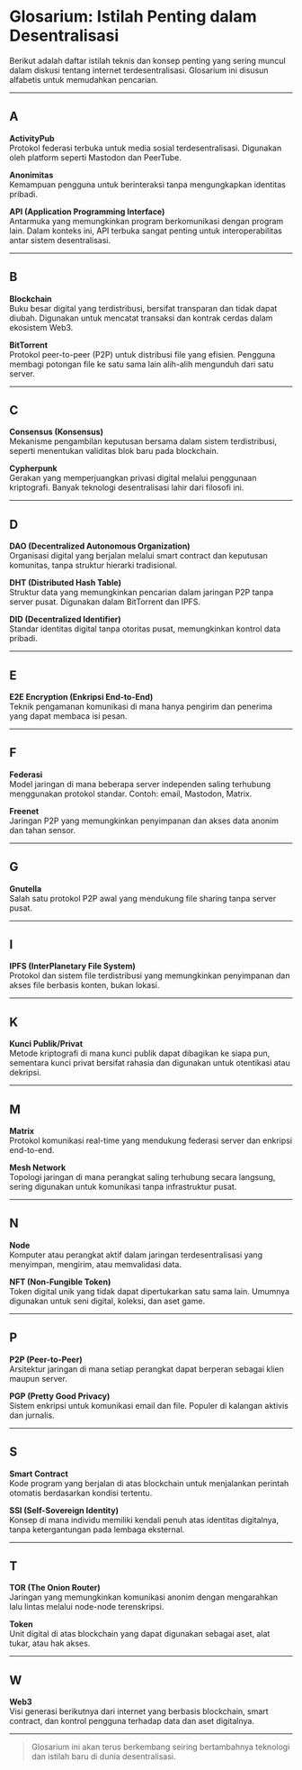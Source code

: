 # Glosarium: Istilah Penting dalam Desentralisasi

Berikut adalah daftar istilah teknis dan konsep penting yang sering muncul dalam diskusi tentang internet terdesentralisasi. Glosarium ini disusun alfabetis untuk memudahkan pencarian.

---

## A

**ActivityPub**  
Protokol federasi terbuka untuk media sosial terdesentralisasi. Digunakan oleh platform seperti Mastodon dan PeerTube.

**Anonimitas**  
Kemampuan pengguna untuk berinteraksi tanpa mengungkapkan identitas pribadi.

**API (Application Programming Interface)**  
Antarmuka yang memungkinkan program berkomunikasi dengan program lain. Dalam konteks ini, API terbuka sangat penting untuk interoperabilitas antar sistem desentralisasi.

---

## B

**Blockchain**  
Buku besar digital yang terdistribusi, bersifat transparan dan tidak dapat diubah. Digunakan untuk mencatat transaksi dan kontrak cerdas dalam ekosistem Web3.

**BitTorrent**  
Protokol peer-to-peer (P2P) untuk distribusi file yang efisien. Pengguna membagi potongan file ke satu sama lain alih-alih mengunduh dari satu server.

---

## C

**Consensus (Konsensus)**  
Mekanisme pengambilan keputusan bersama dalam sistem terdistribusi, seperti menentukan validitas blok baru pada blockchain.

**Cypherpunk**  
Gerakan yang memperjuangkan privasi digital melalui penggunaan kriptografi. Banyak teknologi desentralisasi lahir dari filosofi ini.

---

## D

**DAO (Decentralized Autonomous Organization)**  
Organisasi digital yang berjalan melalui smart contract dan keputusan komunitas, tanpa struktur hierarki tradisional.

**DHT (Distributed Hash Table)**  
Struktur data yang memungkinkan pencarian dalam jaringan P2P tanpa server pusat. Digunakan dalam BitTorrent dan IPFS.

**DID (Decentralized Identifier)**  
Standar identitas digital tanpa otoritas pusat, memungkinkan kontrol data pribadi.

---

## E

**E2E Encryption (Enkripsi End-to-End)**  
Teknik pengamanan komunikasi di mana hanya pengirim dan penerima yang dapat membaca isi pesan.

---

## F

**Federasi**  
Model jaringan di mana beberapa server independen saling terhubung menggunakan protokol standar. Contoh: email, Mastodon, Matrix.

**Freenet**  
Jaringan P2P yang memungkinkan penyimpanan dan akses data anonim dan tahan sensor.

---

## G

**Gnutella**  
Salah satu protokol P2P awal yang mendukung file sharing tanpa server pusat.

---

## I

**IPFS (InterPlanetary File System)**  
Protokol dan sistem file terdistribusi yang memungkinkan penyimpanan dan akses file berbasis konten, bukan lokasi.

---

## K

**Kunci Publik/Privat**  
Metode kriptografi di mana kunci publik dapat dibagikan ke siapa pun, sementara kunci privat bersifat rahasia dan digunakan untuk otentikasi atau dekripsi.

---

## M

**Matrix**  
Protokol komunikasi real-time yang mendukung federasi server dan enkripsi end-to-end.

**Mesh Network**  
Topologi jaringan di mana perangkat saling terhubung secara langsung, sering digunakan untuk komunikasi tanpa infrastruktur pusat.

---

## N

**Node**  
Komputer atau perangkat aktif dalam jaringan terdesentralisasi yang menyimpan, mengirim, atau memvalidasi data.

**NFT (Non-Fungible Token)**  
Token digital unik yang tidak dapat dipertukarkan satu sama lain. Umumnya digunakan untuk seni digital, koleksi, dan aset game.

---

## P

**P2P (Peer-to-Peer)**  
Arsitektur jaringan di mana setiap perangkat dapat berperan sebagai klien maupun server.

**PGP (Pretty Good Privacy)**  
Sistem enkripsi untuk komunikasi email dan file. Populer di kalangan aktivis dan jurnalis.

---

## S

**Smart Contract**  
Kode program yang berjalan di atas blockchain untuk menjalankan perintah otomatis berdasarkan kondisi tertentu.

**SSI (Self-Sovereign Identity)**  
Konsep di mana individu memiliki kendali penuh atas identitas digitalnya, tanpa ketergantungan pada lembaga eksternal.

---

## T

**TOR (The Onion Router)**  
Jaringan yang memungkinkan komunikasi anonim dengan mengarahkan lalu lintas melalui node-node terenskripsi.

**Token**  
Unit digital di atas blockchain yang dapat digunakan sebagai aset, alat tukar, atau hak akses.

---

## W

**Web3**  
Visi generasi berikutnya dari internet yang berbasis blockchain, smart contract, dan kontrol pengguna terhadap data dan aset digitalnya.

---

> Glosarium ini akan terus berkembang seiring bertambahnya teknologi dan istilah baru di dunia desentralisasi.
